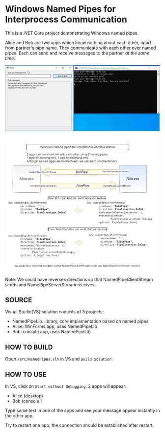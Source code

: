 # Windows Named Pipes for Interprocess Communication

This is a .NET Core project demonstrating Windows named pipes.

Alice and Bob are two apps which know nothing about each other, 
apart from partner's pipe name. They communicate with each other
over named pipes. Each can send and receive messages to the partner
*at the same time*.

![](docs/apps-communicating-over-named-pipes.png)

![](docs/NamedPipes.png)

Note:
We could have reverses directions so that NamedPipeClientStream sends and NamePipeServerStream receives.

## SOURCE

Visual Studio(VS) solution consists of 3 projects:
- NamedPipeLib: library, core implementation based on named pipes.
- Alice: WinForms app, uses NamedPipeLib
- Bob: console app,  uses NamedPipeLib



## HOW TO BUILD

Open `/src/NamedPipes.sln` in VS and `Build Solution`.

## HOW TO USE

In VS, click on `Start without Debugging`. 
2 apps will appear: 
- Alice (desktop)
- Bob (console )

Type some text in one of the apps and see your message appear
instantly in the other app.

Try to restart one app; the connection should be established after restart.

